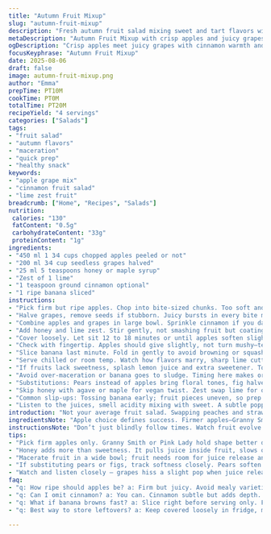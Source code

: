 ```yaml
---
title: "Autumn Fruit Mixup"
slug: "autumn-fruit-mixup"
description: "Fresh autumn fruit salad mixing sweet and tart flavors with a hint of citrus. Uses apples and grapes instead of peaches and strawberries. Adds cinnamon for warmth, and a splash of honey replaces sugar. Let fruits mingle, releasing vibrant juices and softening just enough. A quick maceration with lime zest to brighten, finished by folding in banana slices without mushiness. No gluten nuts eggs or dairy. A blend of textures from crisp apple to soft banana with juicy grape bursts."
metaDescription: "Autumn Fruit Mixup with crisp apples and juicy grapes, lime zest kick, cinnamon warmth plus banana finishing touch. Slow maceration balances texture and juice."
ogDescription: "Crisp apples meet juicy grapes with cinnamon warmth and lime zest punch. Banana folds in last to keep texture fresh. Watch juices, timing’s everything."
focusKeyphrase: "Autumn Fruit Mixup"
date: 2025-08-06
draft: false
image: autumn-fruit-mixup.png
author: "Emma"
prepTime: PT10M
cookTime: PT0M
totalTime: PT20M
recipeYield: "4 servings"
categories: ["Salads"]
tags:
- "fruit salad"
- "autumn flavors"
- "maceration"
- "quick prep"
- "healthy snack"
keywords:
- "apple grape mix"
- "cinnamon fruit salad"
- "lime zest fruit"
breadcrumb: ["Home", "Recipes", "Salads"]
nutrition: 
 calories: "130"
 fatContent: "0.5g"
 carbohydrateContent: "33g"
 proteinContent: "1g"
ingredients:
- "450 ml 1 3⁄4 cups chopped apples peeled or not"
- "200 ml 3⁄4 cup seedless grapes halved"
- "25 ml 5 teaspoons honey or maple syrup"
- "Zest of 1 lime"
- "1 teaspoon ground cinnamon optional"
- "1 ripe banana sliced"
instructions:
- "Pick firm but ripe apples. Chop into bite-sized chunks. Too soft and it turns mushy fast."
- "Halve grapes, remove seeds if stubborn. Juicy bursts in every bite matter here."
- "Combine apples and grapes in large bowl. Sprinkle cinnamon if you dare, adds subtle autumn warmth."
- "Add honey and lime zest. Stir gently, not smashing fruit but coating each piece evenly."
- "Cover loosely. Let sit 12 to 18 minutes or until apples soften slightly, grapes shine with juice."
- "Check with fingertip. Apples should give slightly, not turn mushy—texture is key."
- "Slice banana last minute. Fold in gently to avoid browning or squashy mess."
- "Serve chilled or room temp. Watch how flavors marry, sharp lime cutting sweetness, cinnamon lurking beneath."
- "If fruits lack sweetness, splash lemon juice and extra sweetener. Too runny? Drain half juice before adding banana."
- "Avoid over-maceration or banana goes to sludge. Timing here makes or breaks."
- "Substitutions: Pears instead of apples bring floral tones, fig halves instead of grapes add honeyed depth."
- "Skip honey with agave or maple for vegan twist. Zest swap lime for orange if preferred more mellow notes."
- "Common slip-ups: Tossing banana early; fruit pieces uneven, so prep homogeneous chunks."
- "Listen to the juices, smell acidity mixing with sweet. A subtle popping sound from grapes releasing juice is a green light."
introduction: "Not your average fruit salad. Swapping peaches and strawberries for apples and grapes to chase that autumn vibe. Apple’s crisp snap against juicy grape pops. Honey replaces plain sugar, bringing subtle earthy sweetness plus a stickier texture. Cinnamon is optional but staple in my kitchen come fall. Citrus zest—lime because it cuts sharper than lemon—awaken the fruit, no flatness allowed. Banana waits till the last second so it stays firm—learned that the hard way. Letting the apples soften just a whisper creates harmony between crunch and juice. A fresh salad demands respect for timing, sensory checks, knowing your fruit’s moods. Sounds like just a bowl of fruit? Wait till you hear how the grapes hiss as juice spills—the real clue your mix is ready."
ingredientsNote: "Apple choice defines success. Firmer apples—Granny Smith, Pink Lady—hold shape and resist mushiness in maceration better than mealy ones. Peeling apples optional; keeps nutrients but peeling improves texture if skin is tough. Grapes must be seedless or deseeded to avoid bitter bites. Honey is not just sweetener; it gives body and slows juice excess while marrying perfectly with cinnamon notes. Lime zest adds sharp brightness missing in many autumn fruit combos. Cinnamon optional but highly recommended to lift the entire bowl. Banana waits till end to keep bright and avoid brown mush spots—cut just before serving. Substitutes like pears or figs change texture and sweetness profile but keep the same principles: balance, timing, and freshness."
instructionsNote: "Don’t just blindly follow times. Watch fruit evolve visually and by touch. Apples need to soften a slight bit—no one wants raw crispness or mush. A gentle squeeze test shows when to stop. The maceration isn’t about simmering or cooking; just coaxing juice and softening. Stir gently to avoid breaking grapes or apples. Use a large bowl so fruit gets even coating without bruising. Bananas get tossed in only when ready to serve—too early means a brown, slimy endgame. Cover the bowl loosely to avoid condensation drips inside interfering with texture. If juices flood too much, a quick drain or paper towel helps avoid watery pudding. Texture is king here; crisp, juicy contrast with soft banana finish. Experiment with zest type and sweetener to fine-tune acidity vs sweetness."
tips:
- "Pick firm apples only. Granny Smith or Pink Lady hold shape better during maceration. Avoid mealy or overripe – mush ruins texture fast. Peeling is optional but tough skins can distract from softness balance. Peeling also lessens bitterness. Halve grapes carefully – seedless only or remove seeds to stop bitter. Use gentle stirring to coat fruit but don’t crush grapes or apples. Watch fruit carefully when sitting out; no more than 18 minutes max. Longer means mush, less juice contrast."
- "Honey adds more than sweetness. It pulls juice inside fruit, slows over-softening. Maple or agave swap for vegan but note texture shifts slightly. Cinnamon is subtle but highly recommended. Adds aroma that works well with tart lime zest. Zest—lime or orange—sprinkle finely. Lime cuts sharp, orange mellows. Don’t use juice here; zest releases oils without extra moisture. Fold banana in only last minute to avoid browning. Slice evenly – large chunks turn mushy, tiny bits disappear. Timing is king here, watch texture visually and by touch."
- "Macerate fruit in a wide bowl; fruit needs room for juice release and spice distribution. Cover loosely but not airtight to avoid condensation dripping back on fruit, making it soggy. Let sit on counter; room temp helps juice develop faster than fridge chill. Scoop out banana right before serving. If mix feels too wet, drain juice carefully with spoon or paper towel – too much liquid breaks structure. Banana absorbs liquid fast, so keep juice level under control. Adjust sweetness with lemon juice if fruit tastes flat – avoid sugar-heavy fixes; honey blends better."
- "If substituting pears or figs, track softness closely. Pears soften quicker than apples, figs add moisture. Both sweeten mix but change texture heavily. Use cinnamon sparingly with figs, figs are already sweet and dense. Lime zest stays a must for balance. Agave changes flavor profile slightly, maple more rustic. Keep banana timing consistent no matter substitute. Macerating too long causes flavor fade and banana mush. Test fruit with fingertip, slight give is ready. Not squishy, still some crunch."
- "Watch and listen closely – grapes hiss a slight pop when juice releases, smells fragrant with cinnamon hitting nose. Texture contrast the goal: crisp apple, juicy grape bursts, soft banana finish. If juice floods fruit too much, drain well before adding banana to keep softness intact. Don’t overmix during folding or you bruise fruit and lose vibrant notes. Letting fruit sit longer drains juices, not melds flavors here. Keep maceration time tight, rely on sensory signals over clock timeline rigidly."
faq:
- "q: How ripe should apples be? a: Firm but juicy. Avoid mealy varieties. Test squeeze gently. Too soft means mush. Crispness needed to balance juicy grapes and soft banana added later. Peel optional if skin tough or bitter."
- "q: Can I omit cinnamon? a: You can. Cinnamon subtle but adds depth. Without it mix lacks autumn warmth. Maybe replace with nutmeg or cardamom but spice changes profile quickly. Testing needed if swapping."
- "q: What if banana browns fast? a: Slice right before serving only. Folding banana sooner causes immediate browning. Use fresh bananas. If unavoidable, toss lemon juice on slices but affects taste. Last minute fold essential."
- "q: Best way to store leftovers? a: Keep covered loosely in fridge, max a day. Banana texture degrades fast cold. Consider storing mix without banana then add slices fresh next serving. Drain excess juice if soggy. Serve soon."

---
```

